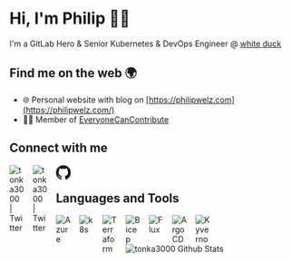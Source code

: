  # Hi, I'm Philip 🙋‍♂️
I'm a GitLab Hero & Senior Kubernetes & DevOps Engineer @ [white duck](https://whiteduck.de/)

## Find me on the web 🌍
- 🌐 Personal website with blog on [https://philipwelz.com](https://philipwelz.com/)
- 👨‍💻 Member of [EveryoneCanContribute](https://everyonecancontribute.com)

## Connect with me
<a href="https://twitter.com/philip_welz">
    <img alt="tonka3000 | Twitter" align="left" width="26px" style="margin-right:15px" src="https://raw.githubusercontent.com/tonka3000/tonka3000/master/assets/twitter.svg" />
  </a>
<a href="https://gitlab.com/phil.xx">
  <img alt="tonka3000 | Twitter" align="left" width="26px" style="margin-right:15px" src="https://raw.githubusercontent.com/tonka3000/tonka3000/master/assets/gitlab.svg" />
</a>
<a href="https://github.com/philwelz">
  <img alt="GitHub" align="left" width="26px" style="margin-right:15px" src="https://raw.githubusercontent.com/github/explore/78df643247d429f6cc873026c0622819ad797942/topics/github/github.png" />
</a>

<br/>

## Languages and Tools
<img alt="Azure" align="left" width="26px" style="margin-right:15px" src="https://img.icons8.com/fluency/48/000000/azure-1.png" />
<img alt="k8s" align="left" width="26px" style="margin-right:15px" src="https://img.icons8.com/color/48/000000/kubernetes.svg" />
<img alt="Terraform" align="left" width="26px" style="margin-right:15px" src="https://cdn.icon-icons.com/icons2/2107/PNG/128/file_type_terraform_icon_130125.png" />
<img alt="Bicep" align="left" width="26px" style="margin-right:15px" src="https://pbs.twimg.com/profile_images/1328380487765688320/SJp0ObSY_400x400.png" />
<img alt="Flux" align="left" width="26px" style="margin-right:15px" src="https://avatars.githubusercontent.com/u/52158677?s=280&v=4" />
<img alt="ArgoCD" align="left" width="26px" style="margin-right:15px" src="https://avatars.githubusercontent.com/u/30269780?s=200&v=4" />
<img alt="Kyverno" align="left" width="26px" style="margin-right:15px" src="https://avatars.githubusercontent.com/u/68448710?s=200&v=4" />
<!-- <img alt="Visual Studio Code" align="left" width="26px" style="margin-right:15px" src="https://raw.githubusercontent.com/github/explore/80688e429a7d4ef2fca1e82350fe8e3517d3494d/topics/visual-studio-code/visual-studio-code.png" />
<img alt="GitLab" align="left" width="26px" style="margin-right:15px" src="https://img.icons8.com/color/48/000000/gitlab.png" />
<img alt="Github" align="left" width="26px" style="margin-right:15px" src="https://img.icons8.com/nolan/64/github.png" />
<img alt="Markdown" align="left" width="26px" style="margin-right:15px" src="https://raw.githubusercontent.com/github/explore/80688e429a7d4ef2fca1e82350fe8e3517d3494d/topics/markdown/markdown.png" /> -->

<br/>
<br/>
<br/>

<img align="left" alt="tonka3000 Github Stats" src="https://github-readme-stats.vercel.app/api?username=philwelz&show_icons=true&hide_border=true" />

